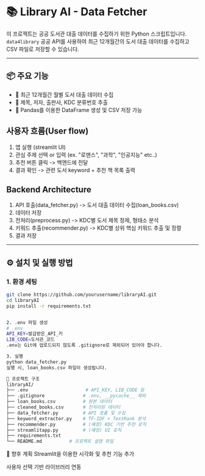 # 📚 Library AI - Data Fetcher

이 프로젝트는 공공 도서관 대출 데이터를 수집하기 위한 Python 스크립트입니다.  
`data4library` 공공 API를 사용하여 최근 12개월간의 도서 대출 데이터를 수집하고 CSV 파일로 저장할 수 있습니다.

---

## 📦 주요 기능

- 📅 최근 12개월간 월별 도서 대출 데이터 수집
- 🧾 제목, 저자, 출판사, KDC 분류번호 추출
- 📂 Pandas를 이용한 DataFrame 생성 및 CSV 저장 가능

## 사용자 흐름(User flow)
1. 앱 실행 (streamlit UI)
2. 관심 주제 선택 or 입력 (ex. "로맨스", "과학", "인공지능" etc..)
3. 추천 버튼 클릭 -> 백엔드에 전달
4. 결과 확인 -> 관련 도서 keyword + 추천 책 목록 출력

## Backend Architecture
1. API 호출(data_fetcher.py) -> 도서 대출 데이터 수집(loan_books.csv)
2. 데이터 저장
3. 전처리(preprocess.py) -> KDC별 도서 제목 정제, 형태소 분석
4. 키워드 추출(recommender.py) -> KDC별 상위 핵심 키워드 추출 및 정렬
5. 결과 저장

---
## ⚙️ 설치 및 실행 방법

### 1. 환경 세팅

```bash
git clone https://github.com/yourusername/libraryAI.git
cd libraryAI
pip install -r requirements.txt


2. .env 파일 생성
# .env
API_KEY=발급받은_API_키
LIB_CODE=도서관_코드
.env는 Git에 업로드되지 않도록 .gitignore로 제외되어 있어야 합니다.

3. 실행
python data_fetcher.py
실행 시, loan_books.csv 파일이 생성됩니다.

📁 프로젝트 구조
libraryAI/
├── .env                     # API_KEY, LIB_CODE 등
├── .gitignore              # .env, __pycache__ 제외
├── loan_books.csv          # 원본 데이터
├── cleaned_books.csv       # 전처리된 데이터
├── data_fetcher.py         # API 호출 및 수집
├── keyword_extractor.py    # TF-IDF + TextRank 분석
├── recommender.py          # (예정) KDC 기반 추천 로직
├── streamlitapp.py         # (예정) UI 로직
├── requirements.txt
└── README.md          # 프로젝트 설명 파일
```

📌 향후 계획
Streamlit을 이용한 시각화 및 추천 기능 추가

사용자 선택 기반 라이브러리 연동
